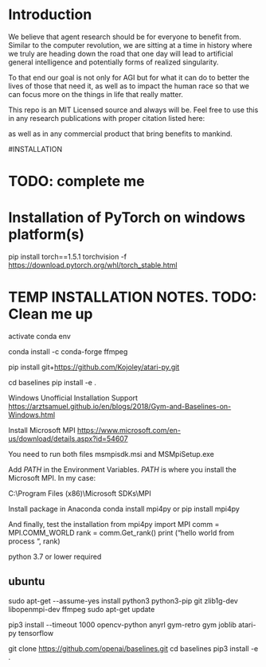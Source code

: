 # Introduction
We believe that agent research should be for everyone to benefit from. Similar to the computer revolution,
we are sitting at a time in history where we truly are heading down the road that one day will lead to 
artificial general intelligence and potentially forms of realized singularity.

To that end our goal is not only for AGI but for what it can do to better the lives of those that need it, as well
as to impact the human race so that we can focus more on the things in life that really matter.

This repo is an MIT Licensed source and always will be. Feel free to use this in any research publications with 
proper citation listed here:

as well as in any commercial product that bring benefits to mankind.

#INSTALLATION

# TODO: complete me

# Installation of PyTorch on windows platform(s)
pip install torch==1.5.1 torchvision -f https://download.pytorch.org/whl/torch_stable.html

# TEMP INSTALLATION NOTES. TODO: Clean me up
activate conda env

conda install -c conda-forge ffmpeg

pip install git+https://github.com/Kojoley/atari-py.git
 
 cd baselines
 pip install -e .
 
 
 Windows Unofficial Installation Support
 https://arztsamuel.github.io/en/blogs/2018/Gym-and-Baselines-on-Windows.html
 
 
 Install Microsoft MPI
https://www.microsoft.com/en-us/download/details.aspx?id=54607

You need to run both files msmpisdk.msi and MSMpiSetup.exe

Add $PATH$ in the Environment Variables.
$PATH$ is where you install the Microsoft MPI. In my case:

C:\Program Files (x86)\Microsoft SDKs\MPI

Install package in Anaconda
conda install mpi4py
or
pip install mpi4py

And finally, test the installation
from mpi4py import MPI
comm = MPI.COMM_WORLD
rank = comm.Get_rank()
print (“hello world from process “, rank)


python 3.7 or lower required


## ubuntu

sudo apt-get --assume-yes install python3 python3-pip git zlib1g-dev libopenmpi-dev ffmpeg
sudo apt-get update

pip3 install --timeout 1000 opencv-python anyrl gym-retro gym joblib atari-py tensorflow

git clone https://github.com/openai/baselines.git
cd baselines
pip3 install -e .

